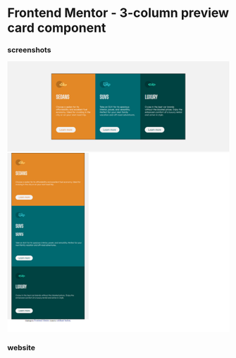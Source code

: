 # Frontend Mentor - 3-column preview card component

### screenshots
![desktopview!](/design/desktop%20design.png)
![phone-view!](/design/mobile_design.png)

### website

